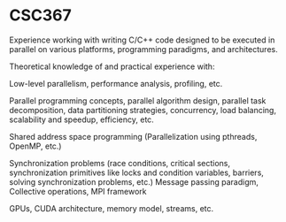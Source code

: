 # CSC367
Experience working with writing C/C++ code designed to be executed in parallel on various platforms, programming paradigms, and architectures.

Theoretical knowledge of and practical experience with:

Low-level parallelism, performance analysis, profiling, etc.

Parallel programming concepts, parallel algorithm design, parallel task decomposition, data partitioning strategies, concurrency, load balancing, scalability and speedup, efficiency, etc.

Shared address space programming (Parallelization using pthreads, OpenMP, etc.)

Synchronization problems (race conditions, critical sections, synchronization primitives like locks and condition variables, barriers, solving synchronization problems, etc.)
Message passing paradigm, Collective operations, MPI framework

GPUs, CUDA architecture, memory model, streams, etc.
